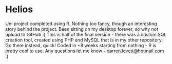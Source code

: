 # Helios
Uni project completed using R.
Nothing too fancy, though an interesting story behind the project. Been sitting on my desktop forever, so why not upload to GitHub :)
This is half of the final version - there was a custom SQL creation tool, created using PHP and MySQL that is in my other repository. Go there instead, quick!
Coded in ~8 weeks starting from nothing - R is pretty cool to use.
Any questions let me know - darren.levett@hotmail.com :)
